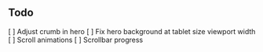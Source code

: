 ## Todo

[ ] Adjust crumb in hero
[ ] Fix hero background at tablet size viewport width
[ ] Scroll animations
[ ] Scrollbar progress
